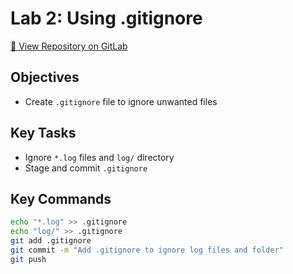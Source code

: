 # Lab 2: Using .gitignore

[🔗 View Repository on GitLab](https://gitlab.com/demo-group2124432/demo-project)

## Objectives
- Create `.gitignore` file to ignore unwanted files

## Key Tasks
- Ignore `*.log` files and `log/` directory
- Stage and commit `.gitignore`

## Key Commands
```bash
echo "*.log" >> .gitignore
echo "log/" >> .gitignore
git add .gitignore
git commit -m "Add .gitignore to ignore log files and folder"
git push
```

